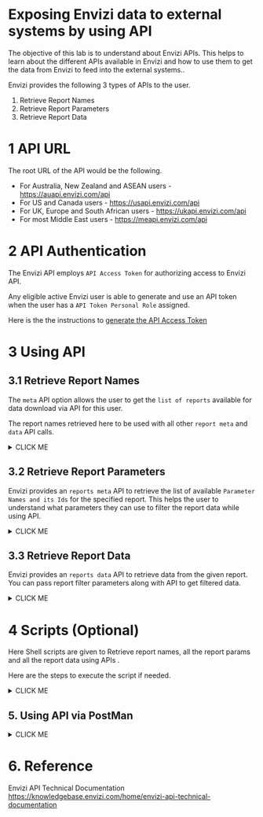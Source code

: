 # Exposing Envizi data to external systems by using API 

The objective of this lab is to understand about Envizi APIs. This helps to learn about the different APIs available in Envizi and how to use them to get the data from Envizi to feed into the external systems..

Envizi provides the following 3 types of APIs to the user.
1. Retrieve Report Names
2. Retrieve Report Parameters
3. Retrieve Report Data

# 1 API URL

The root URL of the API would be the following.

- For Australia, New Zealand and ASEAN users - https://auapi.envizi.com/api
- For US and Canada users - https://usapi.envizi.com/api
- For UK, Europe and South African users - https://ukapi.envizi.com/api
- For most Middle East users - https://meapi.envizi.com/api

# 2 API Authentication

The Envizi API employs `API Access Token` for authorizing access to Envizi API. 

Any eligible active Envizi user is able to generate and use an API token when the user has a `API Token Personal Role` assigned. 

Here is the the instructions to [generate the API Access Token](../202-api-access-token)

# 3 Using API

## 3.1 Retrieve Report Names

The `meta` API option allows the user to get the `list of reports` available for data download via API for this user. 

The report names retrieved here to be used with all other `report meta` and `data` API calls.

<details><summary>CLICK ME</summary>

#### Sample URL

The sample url looks like this
    
    https://ukapi.envizi.com/api/meta


#### Sample Code

Here is the sample code using `meta` API to pull the report names.

```
export API_REGION=<<REGION>>
export API_ACCESS_TOKEN==<<TOKEN>>

export API_SUFFIX=api.envizi.com/api
export API_URL="https://$API_REGION$API_SUFFIX/meta"

curl "$API_URL" --header "Authorization: Bearer $API_ACCESS_TOKEN"
```

- `<<TOKEN>>`    : API Access token of the Envizi user generated following the instructions from section 3 API Authentication
- `<<REGION>>`  : The value would be `uk` , `au`, `us` or `me` based on the user region.

#### Sample Output

The sample Output of the above API call is given in [meta.json](./files/data/meta.json) file. 

The important reports are highlighted here.

<img src="images/meta.png">

</details>

## 3.2 Retrieve Report Parameters

Envizi provides an `reports meta` API to retrieve the list of available `Parameter Names and its Ids` for the specified report. This helps the user to understand what parameters they can use to filter the report data while using API.

<details><summary>CLICK ME</summary>

The parameters could be 
```
- Group_Id
- Location_Id
- Utility_Type_Id
- Currency_Id
- Period : { 1, 3, 6, 9, 12, 24, 36, 48, 60} - How many months of data from the given end Period.
- End_Period : End period of the data. e.g. 2023/04/30
- etc
```

Let us see about how to retrieve report parameters.

#### Sample URL

The sample url looks like this  

```
Format: 
https://ukapi.envizi.com/api/meta/reports/<<REPORT_NAME>

Example:
https://ukapi.envizi.com/api/meta/reports/_Envizi-SetupLocations
```

#### Sample Code

Here is the sample code using `report meta` API to pull the report parameters.


```
export API_REGION=<<REGION>>
export API_ACCESS_TOKEN==<<TOKEN>>

export REPORT_NAME=_Envizi-SetupLocations

export API_SUFFIX=api.envizi.com/api
export API_URL="https://$API_REGION$API_SUFFIX/meta/reports/$REPORT_NAME"


curl "$API_URL" --header "Authorization: Bearer $API_ACCESS_TOKEN"
```

- REPORT_NAME
    - Any report name taken from the previously retrieved [meta.json](./files/data/meta.json) file. 
    - Here we are using `_Envizi-SetupLocations` to get location parameters.


#### Sample Output

The sample Output of the above API call is given in this [report-parameters.json](./files/data/report-parameters.json) file. 

The screenshot of the above output with the important values can be found here.

There are 3 parameters (`Group_Id`, `Location_Id` `Filter_By`) and its available values found for the given report.

<img src="images/report-parameters.png">
</details>

## 3.3 Retrieve Report Data

Envizi provides an `reports data` API to retrieve data from the given report. You can pass report filter parameters along with API to get filtered data. 

<details><summary>CLICK ME</summary>

#### Sample URL

The sample url looks like this.

1. Without Parameters

```
Format: 
    https://ukapi.envizi.com/api/data/<<REPORT_NAME>

Example:
    https://ukapi.envizi.com/api/data/_Envizi-SetupLocations
```

2. With `Group_Id` Parameter

```
    https://ukapi.envizi.com/api/data/<<REPORT_NAME>>?<<PARAM_NAME1>>=<<PARAM_VALUE1>>

    https://ukapi.envizi.com/api/data/_Envizi-SetupLocations?Group_Id=12345
```

3. With `Period, End_Period, and Location_Id` Parameters

```
    https://ukapi.envizi.com/api/data/_Envizi-MonthlyDataSummary?Period=1&End_Period=2023/03/31&Location_Id=5003114
```


#### Sample Code

Here is the sample code using `report data` API to pull the report data.



```
export API_REGION=<<REGION>>
export API_ACCESS_TOKEN==<<TOKEN>>

export REPORT_NAME=_Envizi-SetupLocations
export GROUP_ID=5037106

export API_SUFFIX=api.envizi.com/api
export API_URL="https://$API_REGION$API_SUFFIX/data/$REPORT_NAME?Group_Id=$GROUP_ID"

curl "$API_URL" --header "Authorization: Bearer $API_ACCESS_TOKEN"
```

- REPORT_NAME
    - Name of the report for which we need to retrieve data. 
    - See [meta.json](./files/data/meta.json) file to view the list of report names. 
    - Here `_Envizi-SetupLocations` report is used.
- GROUP_ID
    - To filter the report data based on the Group_Id. 
    - See [report-parameters.json](./files/data/report-parameters.json) file to view the list of available group id. 
    - Here `TurbonomicD1` > `ONPREM-DataCenter` subGroup is used.


#### Sample Output

The sample Output of the above API call is given in this [report-data.json](./files/data/report-data.json) file. 

The screenshot of the above output with the important columns can be found here.

There are 3 locations (`HawthorneSales`, `UCS-DC-10.10.150.38` `vc03dc01`) found under the given group id.

<img src="images/report-data.png">

- Location Name : Column shows the retrieved location.
- Group Link : Column shows the `GROUP_ID=5037106` parameter that we passed in.
- Group Name : Columns shows the `Group Name` equivalent of the GROUP_ID that we passed in.

</details>

# 4 Scripts (Optional)

Here Shell scripts are given to Retrieve report names, all the report params and all the report data using APIs .

Here are the steps to execute the script if needed.

<details><summary>CLICK ME</summary>

## 4.1 Update Config file

1. Download this github repo.

2. Go to the [files/src](./files/src) folder in the command prompt.

```
cd files/src
```

## 4.2 Update Config file

1. Update the below properties in `config.sh`

```
### Envizi API Access Token
export API_ACCESS_TOKEN==


### Region (uk, au or us) based on the user region
export API_REGION=
```

- API_ACCESS_TOKEN :  API Access token of Envizi User
- API_REGION : The value would be `uk` , `au`, `us` or `me` based on the user region.

## 4.3 Retrieve Report Names

1. Run the below script to retrieve the report names.
```
sh 01-meta.sh
```

- It would create a new folder with timestamp under [output](./files/src/output) folder.
- In the new folder the `meta.json` file might have created.


## 4.4 Retrieve Report Parameters

Here we are retrieving all the reports parameters one by one. 

1. Run the below script. 

```
sh 02-report-param.sh
```

- It would create a new folder with timestamp under [output](./files/src/output) folder.
- In the new folder bunch of json files get created.

Note: This script takes time to execute based on the data available in the org. So few lines are commented in the script. You can uncomment and try.

## 4.5 Retrieve Report Data

Here we are retrieving all the reports data one by one. 

1. Run the below script 

```
sh 03-report-data.sh
```
- It would create a new folder with timestamp under [output](./files/src/output) folder.
- In the new folder bunch of json files get created.

Note: This script takes time to execute based on the data available in the org. So few lines are commented in the script. You can uncomment and try.

</details>


## 5. Using API via PostMan

<details><summary>CLICK ME</summary>


## 5.1 Retrieve Report Names

The `meta` API option allows the user to get the `list of reports` available for data download via API for this user. 


### Retrieve Parameters

1. Prepare URL
    - Subsitute the value for `REGION`
    - Subsitute the value for `REPORT` with the identified report name
```
https://<<REGION>>api.envizi.com/api/meta/reports/<<REPORT>>
```

2. In the postman, click on + to create new tab.

<img src="images/postman1.png">


3. Enter the following in the postman window.

    - Above prepared URL
    - GET option to be selected
    - Authorization > Bearer token > Token

<img src="images/postman2.png">


4. Click on the `Send` button

5. Process the results
    - From the result identify the parameter name and value for the Group
    - From the result identify the parameter name and value for the Period



### Retrieve Parameters

1. Prepare URL
    - Subsitute the value for `REGION`
    - Subsitute the value for `REPORT` with the identified report name
```
https://<<REGION>>api.envizi.com/api/meta/reports/<<REPORT>>
```

2. In the postman, click on + to create new tab.

<img src="images/postman1.png">


3. Enter the following in the postman window.

    - Above prepared URL
    - GET option to be selected
    - Authorization > Bearer token > Token

<img src="images/postman2.png">


4. Click on the `Send` button

5. Process the results
    - From the result identify the parameter name and value for the Group
    - From the result identify the parameter name and value for the Period


### Retrieve Data

Report Name, Group, Period are identified. Now lets retrieve the data.

1. Prepare URL
    - Subsitute the value for `REGION`
    - Subsitute the value for `URL_VALUE` with the report name, group and period details. The example value could be `_Envizi-IssueDetails?Period=1&End_Period=2023/03/31&Group_Id=5003114`

```
https://<<REGION>>api.envizi.com/api/data/reports/<<URL_VALUE>>"
```

2. In the postman, click on + to create new tab.

<img src="images/postman1.png">


4. Enter the following in the postman window.

    - Above prepared URL
    - GET option to be selected
    - Authorization > Bearer token > Token

<img src="images/postman2.png">

6. Click on the `Send` button

7. View the results


</details>


</details>

# 6. Reference

Envizi API Technical Documentation
https://knowledgebase.envizi.com/home/envizi-api-technical-documentation